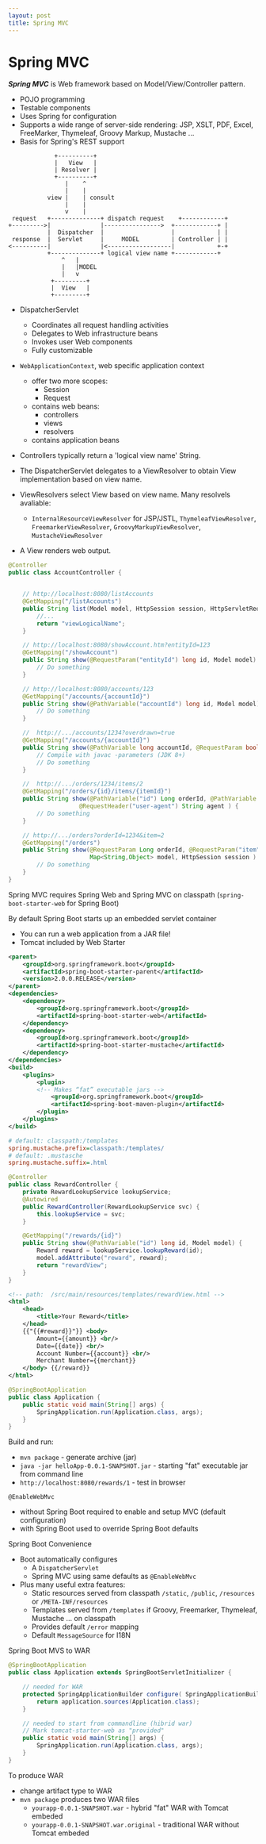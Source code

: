 ```yaml
---
layout: post
title: Spring MVC
---
```

# Spring MVC

***Spring MVC*** is Web framework based on Model/View/Controller pattern.

- POJO programming
- Testable components
- Uses Spring for configuration
- Supports a wide range of server-side rendering: JSP, XSLT, PDF, Excel, FreeMarker, Thymeleaf, Groovy Markup, Mustache ...
- Basis for Spring's REST support

```text
             +----------+
             |   View   |
             | Resolver |
             +----------+
                |    ^
                |    |
           view |    | consult
                |    |
                v    |
 request   +--------------+ dispatch request    +------------+
+--------->|              |---------------->  +------------+ |
           |  Dispatcher  |                   |            | |
 response  |  Servlet     |     MODEL         | Controller | |
<----------|              |<------------------|            +-+
           +--------------+ logical view name +------------+
               ^   |
               |   |MODEL
               |   v
            +---------+
            |  View   |
            +---------+
```

- DispatcherServlet
  - Coordinates all request handling activities
  - Delegates to Web infrastructure beans
  - Invokes user Web components
  - Fully customizable

- `WebApplicationContext`, web specific application context
  - offer two more scopes:
    - Session
    - Request
  - contains web beans:
    - controllers
    - views
    - resolvers
  - contains application beans

- Controllers typically return a 'logical view name' String.
- The DispatcherServlet delegates to a ViewResolver to obtain View implementation based on view name.
- ViewResolvers select View based on view name. Many resolvels avaliable:
  - `InternalResourceViewResolver` for JSP/JSTL, `ThymeleafViewResolver`, `FreemarkerViewResolver`, `GroovyMarkupViewResolver`, `MustacheViewResolver`
- A View renders web output.

```java
@Controller
public class AccountController {


    // http://localhost:8080/listAccounts
    @GetMapping("/listAccounts")
    public String list(Model model, HttpSession session, HttpServletRequest request) {
        //...
        return "viewLogicalName";
    }

    // http://localhost:8080/showAccount.htm?entityId=123
    @GetMapping("/showAccount")
    public String show(@RequestParam("entityId") long id, Model model) {
        // Do something
    }

    // http://localhost:8080/accounts/123
    @GetMapping("/accounts/{accountId}")
    public String show(@PathVariable("accountId") long id, Model model) {
        // Do something
    }

    //  http://.../accounts/1234?overdrawn=true
    @GetMapping("/accounts/{accountId}")
    public String show(@PathVariable long accountId, @RequestParam boolean overdrawn, Model model) {
        // Compile with javac -parameters (JDK 8+)
        // Do something
    }

    //  http://.../orders/1234/items/2
    @GetMapping("/orders/{id}/items/{itemId}")
    public String show(@PathVariable("id") Long orderId, @PathVariable int itemId, Model model, Locale locale,
                    @RequestHeader("user-agent") String agent ) {
        // Do something
    }

    // http://.../orders?orderId=1234&item=2
    @GetMapping("/orders")
    public String show(@RequestParam Long orderId, @RequestParam("item") int itemId, Principal user,
                       Map<String,Object> model, HttpSession session ) {
        // Do something
    }
}
```

Spring MVC requires Spring Web and Spring MVC on classpath (`spring-boot-starter-web` for Spring Boot)

By default Spring Boot starts up an embedded servlet container

- You can run a web application from a JAR file!
- Tomcat included by Web Starter

```xml
<parent>
    <groupId>org.springframework.boot</groupId>
    <artifactId>spring-boot-starter-parent</artifactId>
    <version>2.0.0.RELEASE</version>
</parent>
<dependencies>
    <dependency>
        <groupId>org.springframework.boot</groupId>
        <artifactId>spring-boot-starter-web</artifactId>
    </dependency>
    <dependency>
        <groupId>org.springframework.boot</groupId>
        <artifactId>spring-boot-starter-mustache</artifactId>
    </dependency>
</dependencies>
<build>
    <plugins>
        <plugin>
        <!-- Makes “fat” executable jars -->
            <groupId>org.springframework.boot</groupId>
            <artifactId>spring-boot-maven-plugin</artifactId>
        </plugin>
    </plugins>
</build>
```

```ini
# default: classpath:/templates
spring.mustache.prefix=classpath:/templates/
# default: .mustasche
spring.mustache.suffix=.html
```

```java
@Controller
public class RewardController {
    private RewardLookupService lookupService;
    @Autowired
    public RewardController(RewardLookupService svc) {
        this.lookupService = svc;
    }

    @GetMapping("/rewards/{id}")
    public String show(@PathVariable("id") long id, Model model) {
        Reward reward = lookupService.lookupReward(id);
        model.addAttribute("reward", reward);
        return "rewardView";
    }
}
```

```xml
<!-- path:  /src/main/resources/templates/rewardView.html -->
<html>
    <head>
        <title>Your Reward</title>
    </head>
    {{"{{#reward}}"}} <body>
        Amount={{amount}} <br/>
        Date={{date}} <br/>
        Account Number={{account}} <br/>
        Merchant Number={{merchant}}
    </body> {{/reward}} 
</html>
```

```java
@SpringBootApplication
public class Application {
    public static void main(String[] args) {
        SpringApplication.run(Application.class, args);
    }
}
```

Build and run:

- `mvn package` - generate archive (jar)
- `java -jar helloApp-0.0.1-SNAPSHOT.jar` - starting "fat" executable jar from command line
- `http://localhost:8080/rewards/1` - test in browser

`@EnableWebMvc`

- without Spring Boot required to enable and setup MVC (default configuration)
- with Spring Boot used to override Spring Boot defaults

Spring Boot Convenience

- Boot automatically configures
  - A `DispatcherServlet`
  - Spring MVC using same defaults as `@EnableWebMvc`
- Plus many useful extra features:
  - Static resources served from classpath `/static`, `/public`, `/resources` or `/META-INF/resources`
  - Templates served from `/templates` if Groovy, Freemarker, Thymeleaf, Mustache ... on classpath
  - Provides default `/error` mapping
  - Default `MessageSource` for I18N

Spring Boot MVS to WAR

```java
@SpringBootApplication
public class Application extends SpringBootServletInitializer {

    // needed for WAR
    protected SpringApplicationBuilder configure( SpringApplicationBuilder application) {
        return application.sources(Application.class);
    }

    // needed to start from commandline (hibrid war)
    // Mark tomcat-starter-web as "provided"
    public static void main(String[] args) {
        SpringApplication.run(Application.class, args);
    }
}
```

To produce WAR

- change artifact type to WAR
- `mvn package` produces two WAR files
  - `yourapp-0.0.1-SNAPSHOT.war` - hybrid "fat" WAR with Tomcat embeded
  - `yourapp-0.0.1-SNAPSHOT.war.original` - traditional WAR without Tomcat embeded

